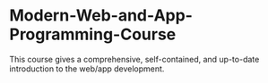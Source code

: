 # Modern-Web-and-App-Programming-Course
This course gives a comprehensive, self-contained, and up-to-date introduction to the web/app development.

